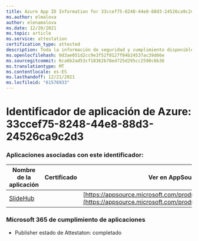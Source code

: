 ```yaml
---
title: Azure App ID Information for 33ccef75-8248-44e8-88d3-24526ca9c2d3
ms.author: elmalova
author: elenamalova
ms.date: 12/20/2021
ms.topic: article
ms.service: attestation
certification_type: attested
description: Toda la información de seguridad y cumplimiento disponible para 33ccef75-8248-44e8-88d3-24526ca9c2d3.
ms.openlocfilehash: 0d3ae051d2cc9e3f52f0127f04b24537ac39d66e
ms.sourcegitcommit: 6ca6b2ad53cf18362b78ed725d295cc2590c6b36
ms.translationtype: MT
ms.contentlocale: es-ES
ms.lasthandoff: 12/21/2021
ms.locfileid: "61576933"
---
```

# <a name="azure-app-id-33ccef75-8248-44e8-88d3-24526ca9c2d3"></a>Identificador de aplicación de Azure: 33ccef75-8248-44e8-88d3-24526ca9c2d3


### <a name="apps-associated-with-this-id"></a>Aplicaciones asociadas con este identificador:
| **Nombre de la aplicación** | **Certificado** | **Ver en AppSource** |
|--------------|---------------|-----------------------|
| [SlideHub](https://docs.microsoft.com/microsoft-365-app-certification/forward/WA200001625) |  | [https://appsource.microsoft.com/product/office/WA200001625](https://appsource.microsoft.com/product/office/WA200001625) |

### <a name="microsoft-365-app-compliance-status"></a>Microsoft 365 de cumplimiento de aplicaciones
- Publisher estado de Attestaton: completado
